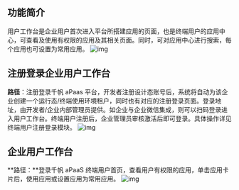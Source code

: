 ## 功能简介
用户工作台是企业用户首次进入平台所搭建应用的页面，也是终端用户的应用中心，可查看及使用有权限的应用及其相关页面。同时，可对应用中心进行搜索，每个应用也可设置为常用应用。
  ![img](https://main.qcloudimg.com/raw/af9a5ed78383f03b56c3a8db23b6791c.png)        

## 注册登录企业用户工作台
**路径**：注册登录千帆 aPaas 平台，开发者注册设计态账号后，系统将自动为该企业创建一个运行态/终端使用环境租户，同时也有对应的注册登录页面。登录地址，由开发者/企业内部管理员提供。如企业与企业微信集成，则可以扫码登录进入用户工作台。终端用户注册后，企业管理员审核激活后即可登录。具体操作详见终端用户注册登录模块。
 ![img](https://main.qcloudimg.com/raw/689a7506fcc5908422addfbe9f7c6407.png)        





## 企业用户工作台
**路径：**登录千帆 aPaaS 终端用户首页，查看用户有权限的应用，单击应用卡片后，使用应用或设置应用为常用应用。
 ![img](https://main.qcloudimg.com/raw/33f8db3b74c565b36a047824682e96f4.gif)        

